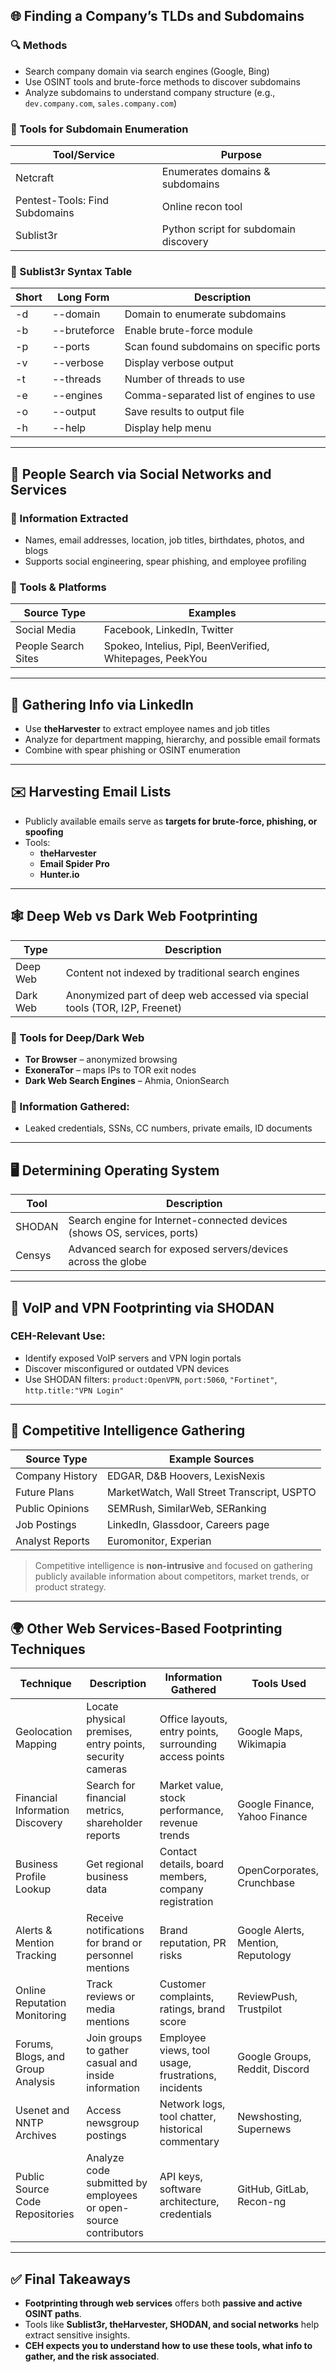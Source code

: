 ## 🌐 Finding a Company’s TLDs and Subdomains

### 🔍 Methods
- Search company domain via search engines (Google, Bing)
- Use OSINT tools and brute-force methods to discover subdomains
- Analyze subdomains to understand company structure (e.g., `dev.company.com`, `sales.company.com`)

### 🔧 Tools for Subdomain Enumeration

| Tool/Service                     | Purpose                                |
|----------------------------------|----------------------------------------|
| Netcraft                         | Enumerates domains & subdomains        |
| Pentest-Tools: Find Subdomains   | Online recon tool                      |
| Sublist3r                        | Python script for subdomain discovery  |

### 🔢 Sublist3r Syntax Table

| Short | Long Form      | Description                                                   |
|-------|----------------|---------------------------------------------------------------|
| -d    | --domain       | Domain to enumerate subdomains                                |
| -b    | --bruteforce   | Enable brute-force module                                     |
| -p    | --ports        | Scan found subdomains on specific ports                       |
| -v    | --verbose      | Display verbose output                                        |
| -t    | --threads      | Number of threads to use                                      |
| -e    | --engines      | Comma-separated list of engines to use                        |
| -o    | --output       | Save results to output file                                   |
| -h    | --help         | Display help menu                                             |

---

## 👤 People Search via Social Networks and Services

### 🧠 Information Extracted
- Names, email addresses, location, job titles, birthdates, photos, and blogs
- Supports social engineering, spear phishing, and employee profiling

### 🔧 Tools & Platforms

| Source Type          | Examples                                                       |
|----------------------|----------------------------------------------------------------|
| Social Media         | Facebook, LinkedIn, Twitter                                    |
| People Search Sites  | Spokeo, Intelius, Pipl, BeenVerified, Whitepages, PeekYou      |

---

## 💼 Gathering Info via LinkedIn

- Use **theHarvester** to extract employee names and job titles
- Analyze for department mapping, hierarchy, and possible email formats
- Combine with spear phishing or OSINT enumeration

---

## ✉️ Harvesting Email Lists

- Publicly available emails serve as **targets for brute-force, phishing, or spoofing**
- Tools:
  - **theHarvester**
  - **Email Spider Pro**
  - **Hunter.io**

---

## 🕸️ Deep Web vs Dark Web Footprinting

| Type       | Description                                                                 |
|------------|-----------------------------------------------------------------------------|
| Deep Web   | Content not indexed by traditional search engines                          |
| Dark Web   | Anonymized part of deep web accessed via special tools (TOR, I2P, Freenet) |

### 🔧 Tools for Deep/Dark Web
- **Tor Browser** – anonymized browsing
- **ExoneraTor** – maps IPs to TOR exit nodes
- **Dark Web Search Engines** – Ahmia, OnionSearch

### 🧠 Information Gathered:
- Leaked credentials, SSNs, CC numbers, private emails, ID documents

---

## 🖥️ Determining Operating System

| Tool     | Description                                                                 |
|----------|-----------------------------------------------------------------------------|
| SHODAN   | Search engine for Internet-connected devices (shows OS, services, ports)    |
| Censys   | Advanced search for exposed servers/devices across the globe                |

---

## 🔐 VoIP and VPN Footprinting via SHODAN

### CEH-Relevant Use:
- Identify exposed VoIP servers and VPN login portals
- Discover misconfigured or outdated VPN devices
- Use SHODAN filters: `product:OpenVPN`, `port:5060`, `"Fortinet"`, `http.title:"VPN Login"`

---

## 🏁 Competitive Intelligence Gathering

| Source Type                        | Example Sources                                                         |
|-----------------------------------|--------------------------------------------------------------------------|
| Company History                   | EDGAR, D&B Hoovers, LexisNexis                                          |
| Future Plans                      | MarketWatch, Wall Street Transcript, USPTO                              |
| Public Opinions                   | SEMRush, SimilarWeb, SERanking                                          |
| Job Postings                      | LinkedIn, Glassdoor, Careers page                                       |
| Analyst Reports                   | Euromonitor, Experian                                                   |

> Competitive intelligence is **non-intrusive** and focused on gathering publicly available information about competitors, market trends, or product strategy.

---

## 🌍 Other Web Services-Based Footprinting Techniques

| Technique                            | Description                                                                 | Information Gathered                                                                                 | Tools Used                                               |
|-------------------------------------|-----------------------------------------------------------------------------|-------------------------------------------------------------------------------------------------------|----------------------------------------------------------|
| Geolocation Mapping                 | Locate physical premises, entry points, security cameras                    | Office layouts, entry points, surrounding access points                                               | Google Maps, Wikimapia                                  |
| Financial Information Discovery     | Search for financial metrics, shareholder reports                           | Market value, stock performance, revenue trends                                                       | Google Finance, Yahoo Finance                           |
| Business Profile Lookup             | Get regional business data                                                  | Contact details, board members, company registration                                                  | OpenCorporates, Crunchbase                              |
| Alerts & Mention Tracking           | Receive notifications for brand or personnel mentions                       | Brand reputation, PR risks                                                                            | Google Alerts, Mention, Reputology                      |
| Online Reputation Monitoring        | Track reviews or media mentions                                             | Customer complaints, ratings, brand score                                                             | ReviewPush, Trustpilot                                  |
| Forums, Blogs, and Group Analysis   | Join groups to gather casual and inside information                         | Employee views, tool usage, frustrations, incidents                                                   | Google Groups, Reddit, Discord                          |
| Usenet and NNTP Archives            | Access newsgroup postings                                                   | Network logs, tool chatter, historical commentary                                                     | Newshosting, Supernews                                  |
| Public Source Code Repositories     | Analyze code submitted by employees or open-source contributors             | API keys, software architecture, credentials                                                          | GitHub, GitLab, Recon-ng                                |

---

## ✅ Final Takeaways

- **Footprinting through web services** offers both **passive and active OSINT paths**.
- Tools like **Sublist3r, theHarvester, SHODAN, and social networks** help extract sensitive insights.
- **CEH expects you to understand how to use these tools, what info to gather, and the risk associated**.

